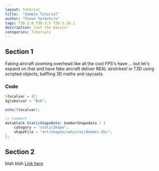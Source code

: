 ```yaml
---
layout: tutorial
title:  "Sample Tutorial"
author: "Steve Yorkshire"
tags: T3D-3.0 T3D-3.5 T3D-3.10.1
description: Just the basics!
categories: Tutorials
---
```


## Section 1

Faking aircraft zooming overhead like all the cool FPS's have ... but let's expand on that and have fake aircraft deliver REAL airstrikes! in T3D using scripted objects, baffling 3D maths and raycasts.

### Code

```cs
%localvar = 42;
$globalvar = "Bob";

echo(%localvar);

// Comment
datablock StaticShapeData( bomberShapedata ) {
    category = "staticShape";
    shapeFile = "art/shapes/vehicles/bomber.dts";
};
```

## Section 2

blah blah [Link here](https://google.com)